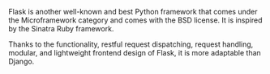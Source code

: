 Flask is another well-known and best Python framework that comes under the Microframework category and comes with the BSD license. It is inspired by the Sinatra Ruby framework.

Thanks to the functionality, restful request dispatching, request handling, modular, and lightweight frontend design of Flask, it is more adaptable than Django.

